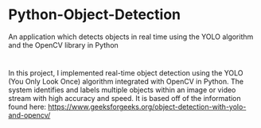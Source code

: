 # Python-Object-Detection
An application which detects objects in real time using the YOLO algorithm and the OpenCV library in Python
#
In this project, I implemented real-time object detection using the YOLO (You Only Look Once) algorithm integrated with OpenCV in Python. The system identifies and labels multiple objects within an image or video stream with high accuracy and speed.
It is based off of the information found here: https://www.geeksforgeeks.org/object-detection-with-yolo-and-opencv/
